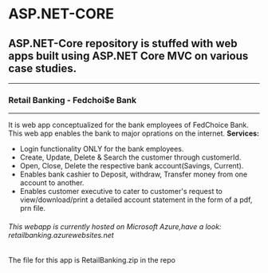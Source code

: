 # ASP.NET-CORE
<h2> ASP.NET-Core repository is stuffed with web apps built using ASP.NET Core MVC on various case studies.</h2>
<hr/>
<h3>Retail Banking - Fedchoi$e Bank</h3>
<hr/>
<p>
  It is web app conceptualized for the bank employees of FedChoice Bank. This web app enables the bank to
  major oprations on the internet.
  <b>Services:</b>
  <ul>
    <li>Login functionality ONLY for the bank employees.</li>
    <li>Create, Update, Delete & Search the customer through customerId.</li>
    <li>Open, Close, Delete the respective bank account(Savings, Current).</li>
    <li>Enables bank cashier to  Deposit, withdraw, Transfer money from one account to another.</li>
    <li> Enables customer executive to cater to customer's request to view/download/print a detailed account statement in the form of a pdf, prn file.</li>
  </ul>
   <h6>This webapp is currently hosted on Microsoft Azure,have a look: retailbanking.azurewebsites.net</h6> 
   <p>The file for this app is RetailBanking.zip in the repo</p>
</p>
